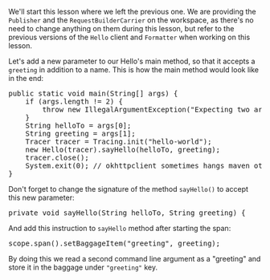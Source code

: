 We'll start this lesson where we left the previous one. We are providing the `Publisher` and the `RequestBuilderCarrier` on the workspace, as there's no need to change anything on them during this lesson, but refer to the previous versions of the `Hello` client and `Formatter` when working on this lesson.

Let's add a new parameter to our Hello's main method, so that it accepts a `greeting` in addition to a name. This is how the main method would look like in the end:

<pre class="file" data-target="clipboard">
public static void main(String[] args) {
    if (args.length != 2) {
        throw new IllegalArgumentException("Expecting two arguments, helloTo and greeting");
    }
    String helloTo = args[0];
    String greeting = args[1];
    Tracer tracer = Tracing.init("hello-world");
    new Hello(tracer).sayHello(helloTo, greeting);
    tracer.close();
    System.exit(0); // okhttpclient sometimes hangs maven otherwise
}
</pre>

Don't forget to change the signature of the method `sayHello()` to accept this new parameter:
<pre class="file" data-target="clipboard">
private void sayHello(String helloTo, String greeting) {
</pre>

And add this instruction to `sayHello` method after starting the span:

<pre class="file" data-target="clipboard">
scope.span().setBaggageItem("greeting", greeting);
</pre>

By doing this we read a second command line argument as a "greeting" and store it in the baggage under `"greeting"` key.
